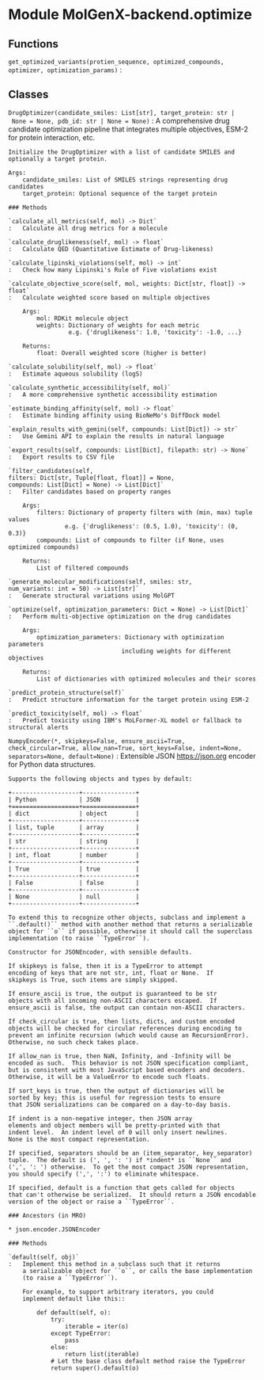 Module MolGenX-backend.optimize
===============================

Functions
---------

`get_optimized_variants(protien_sequence, optimized_compounds, optimizer, optimization_params)`
:   

Classes
-------

`DrugOptimizer(candidate_smiles: List[str], target_protein: str | None = None, pdb_id: str | None = None)`
:   A comprehensive drug candidate optimization pipeline that integrates 
    multiple objectives, ESM-2 for protein interaction, etc.
    
    Initialize the DrugOptimizer with a list of candidate SMILES and optionally a target protein.
    
    Args:
        candidate_smiles: List of SMILES strings representing drug candidates
        target_protein: Optional sequence of the target protein

    ### Methods

    `calculate_all_metrics(self, mol) ‑> Dict`
    :   Calculate all drug metrics for a molecule

    `calculate_druglikeness(self, mol) ‑> float`
    :   Calculate QED (Quantitative Estimate of Drug-likeness)

    `calculate_lipinski_violations(self, mol) ‑> int`
    :   Check how many Lipinski's Rule of Five violations exist

    `calculate_objective_score(self, mol, weights: Dict[str, float]) ‑> float`
    :   Calculate weighted score based on multiple objectives
        
        Args:
            mol: RDKit molecule object
            weights: Dictionary of weights for each metric
                     e.g. {'druglikeness': 1.0, 'toxicity': -1.0, ...}
        
        Returns:
            float: Overall weighted score (higher is better)

    `calculate_solubility(self, mol) ‑> float`
    :   Estimate aqueous solubility (logS)

    `calculate_synthetic_accessibility(self, mol)`
    :   A more comprehensive synthetic accessibility estimation

    `estimate_binding_affinity(self, mol) ‑> float`
    :   Estimate binding affinity using BioNeMo's DiffDock model

    `explain_results_with_gemini(self, compounds: List[Dict]) ‑> str`
    :   Use Gemini API to explain the results in natural language

    `export_results(self, compounds: List[Dict], filepath: str) ‑> None`
    :   Export results to CSV file

    `filter_candidates(self, filters: Dict[str, Tuple[float, float]] = None, compounds: List[Dict] = None) ‑> List[Dict]`
    :   Filter candidates based on property ranges
        
        Args:
            filters: Dictionary of property filters with (min, max) tuple values
                    e.g. {'druglikeness': (0.5, 1.0), 'toxicity': (0, 0.3)}
            compounds: List of compounds to filter (if None, uses optimized compounds)
        
        Returns:
            List of filtered compounds

    `generate_molecular_modifications(self, smiles: str, num_variants: int = 50) ‑> List[str]`
    :   Generate structural variations using MolGPT

    `optimize(self, optimization_parameters: Dict = None) ‑> List[Dict]`
    :   Perform multi-objective optimization on the drug candidates
        
        Args:
            optimization_parameters: Dictionary with optimization parameters
                                    including weights for different objectives
        
        Returns:
            List of dictionaries with optimized molecules and their scores

    `predict_protein_structure(self)`
    :   Predict structure information for the target protein using ESM-2

    `predict_toxicity(self, mol) ‑> float`
    :   Predict toxicity using IBM's MoLFormer-XL model or fallback to structural alerts

`NumpyEncoder(*, skipkeys=False, ensure_ascii=True, check_circular=True, allow_nan=True, sort_keys=False, indent=None, separators=None, default=None)`
:   Extensible JSON <https://json.org> encoder for Python data structures.
    
    Supports the following objects and types by default:
    
    +-------------------+---------------+
    | Python            | JSON          |
    +===================+===============+
    | dict              | object        |
    +-------------------+---------------+
    | list, tuple       | array         |
    +-------------------+---------------+
    | str               | string        |
    +-------------------+---------------+
    | int, float        | number        |
    +-------------------+---------------+
    | True              | true          |
    +-------------------+---------------+
    | False             | false         |
    +-------------------+---------------+
    | None              | null          |
    +-------------------+---------------+
    
    To extend this to recognize other objects, subclass and implement a
    ``.default()`` method with another method that returns a serializable
    object for ``o`` if possible, otherwise it should call the superclass
    implementation (to raise ``TypeError``).
    
    Constructor for JSONEncoder, with sensible defaults.
    
    If skipkeys is false, then it is a TypeError to attempt
    encoding of keys that are not str, int, float or None.  If
    skipkeys is True, such items are simply skipped.
    
    If ensure_ascii is true, the output is guaranteed to be str
    objects with all incoming non-ASCII characters escaped.  If
    ensure_ascii is false, the output can contain non-ASCII characters.
    
    If check_circular is true, then lists, dicts, and custom encoded
    objects will be checked for circular references during encoding to
    prevent an infinite recursion (which would cause an RecursionError).
    Otherwise, no such check takes place.
    
    If allow_nan is true, then NaN, Infinity, and -Infinity will be
    encoded as such.  This behavior is not JSON specification compliant,
    but is consistent with most JavaScript based encoders and decoders.
    Otherwise, it will be a ValueError to encode such floats.
    
    If sort_keys is true, then the output of dictionaries will be
    sorted by key; this is useful for regression tests to ensure
    that JSON serializations can be compared on a day-to-day basis.
    
    If indent is a non-negative integer, then JSON array
    elements and object members will be pretty-printed with that
    indent level.  An indent level of 0 will only insert newlines.
    None is the most compact representation.
    
    If specified, separators should be an (item_separator, key_separator)
    tuple.  The default is (', ', ': ') if *indent* is ``None`` and
    (',', ': ') otherwise.  To get the most compact JSON representation,
    you should specify (',', ':') to eliminate whitespace.
    
    If specified, default is a function that gets called for objects
    that can't otherwise be serialized.  It should return a JSON encodable
    version of the object or raise a ``TypeError``.

    ### Ancestors (in MRO)

    * json.encoder.JSONEncoder

    ### Methods

    `default(self, obj)`
    :   Implement this method in a subclass such that it returns
        a serializable object for ``o``, or calls the base implementation
        (to raise a ``TypeError``).
        
        For example, to support arbitrary iterators, you could
        implement default like this::
        
            def default(self, o):
                try:
                    iterable = iter(o)
                except TypeError:
                    pass
                else:
                    return list(iterable)
                # Let the base class default method raise the TypeError
                return super().default(o)